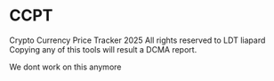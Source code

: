 # CCPT
Crypto Currency Price Tracker
2025 All rights reserved to LDT liapard
Copying any of this tools will result a DCMA report.


We dont work on this anymore



